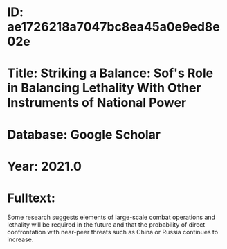 # ID: ae1726218a7047bc8ea45a0e9ed8e02e
# Title: Striking a Balance: Sof's Role in Balancing Lethality With Other Instruments of National Power
# Database: Google Scholar
# Year: 2021.0
# Fulltext:
Some research suggests elements of large-scale combat operations and lethality will be required in the future and that the probability of direct confrontation with near-peer threats such as China or Russia continues to increase.